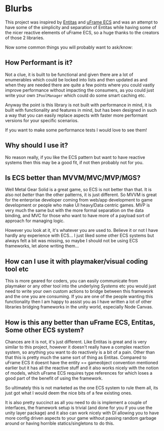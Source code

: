 # Blurbs

This project was inspired by [Entitas](https://github.com/sschmid/Entitas-CSharp) and [uFrame ECS](https://github.com/micahosborne/uFrame) and was an attempt to have some of the simplicity and separation of Entitas while having some of the nicer reactive elements of uFrame ECS, so a huge thanks to the creators of those 2 libraries.

Now some common things you will probably want to ask/know:

## How Performant is it?

Not a clue, it is built to be functional and given there are a lot of enumerables which could be locked into lists and then updated as and when they are needed there are quite a few points where you could vastly improve performance without impacting the consumers, as you could just write your own `IPoolManager` which could do some smart caching etc.

Anyway the point is this library is not built with performance in mind, it is built with functionality and features in mind, but has been designed in such a way that you can easily replace aspects with faster more performant versions for your specific scenarios.

If you want to make some performance tests I would love to see them!

## Why should I use it?

No reason really, if you like the ECS pattern but want to have reactive systems then this may be a good fit, if not then probably not for you.

## Is ECS better than MVVM/MVC/MVP/MGS?

Well Metal Gear Solid is a great game, so ECS is not better than that. It is also not *better* than the other patterns, it is just different. So MVVM is great for the enterprise developer coming from web/app development to game development or people who make UI heavy/Data centric games. MVP is very much the same but with the more formal separation on the data binding, and MVC for those who want to have more of a payload sort of approach for managing logic.

However you look at it, it's whatever you are used to. Believe it or not I have hardly any experience with ECS... I just liked some other ECS systems but always felt a bit was missing, so maybe I should not be using ECS frameworks, let alone writing them...

## How can I use it with playmaker/visual coding tool etc

This is more geared for coders, you can easily communicate from playmaker or any other tool into the underlying *Systems* etc you would just need to write your own custom actions to bridge between this framework and the one you are consuming. If you are one of the people wanting this functionality then I am happy to assist you as I have written a lot of other libraries bridging frameworks in the unity world, especially Node Canvas.

## How is this any better than uFrame ECS, Entitas, Some other ECS system?

Chances are it is not, it's just different. Like Entitas is great and is very similar to this project, however it doesn't really have a complex reaction system, so anything you want to do reactively is a bit of a pain. Other than that this is pretty much the same sort of thing as Entitas. Compared to uFrame ECS it doesnt have the entity == gameobject convention mentioned earlier but it has all the reactive stuff and it also works nicely with the notion of models, which uFrame ECS requires type references for which loses a good part of the benefit of using the framework.

So ultimately this is not marketed as the one ECS system to rule them all, its just got what I would deem the nice bits of a few existing ones.

It is also pretty succinct as all you need to do is implement a couple of interfaces, the framework setup is trivial (and done for you if you use the unity layer package) and it also can work nicely with DI allowing you to have more config driven aspects to your game without passing random garbage around or having horrible statics/singletons to do this.
